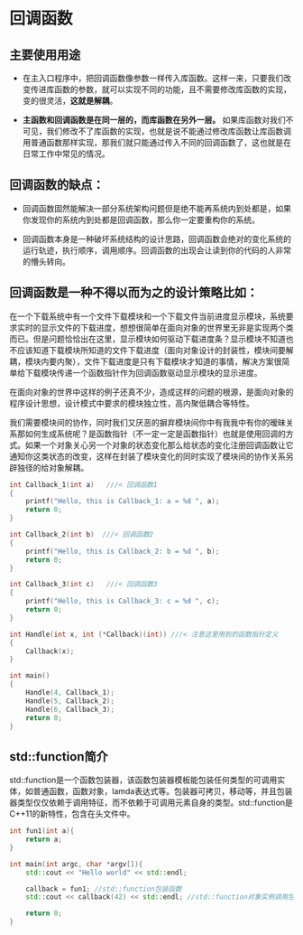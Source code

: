 # 回调函数

## 主要使用用途
* 在主入口程序中，把回调函数像参数一样传入库函数。这样一来，只要我们改变传进库函数的参数，就可以实现不同的功能，且不需要修改库函数的实现，变的很灵活，**这就是解耦**。

* **主函数和回调函数是在同一层的，而库函数在另外一层。** 如果库函数对我们不可见，我们修改不了库函数的实现，也就是说不能通过修改库函数让库函数调用普通函数那样实现，那我们就只能通过传入不同的回调函数了，这也就是在日常工作中常见的情况。

## 回调函数的缺点：
* 回调函数固然能解决一部分系统架构问题但是绝不能再系统内到处都是，如果你发现你的系统内到处都是回调函数，那么你一定要重构你的系统。

* 回调函数本身是一种破坏系统结构的设计思路，回调函数会绝对的变化系统的运行轨迹，执行顺序，调用顺序。回调函数的出现会让读到你的代码的人非常的懵头转向。

## 回调函数是一种不得以而为之的设计策略比如：
在一个下载系统中有一个文件下载模块和一个下载文件当前进度显示模块，系统要求实时的显示文件的下载进度，想想很简单在面向对象的世界里无非是实现两个类而已。但是问题恰恰出在这里，显示模块如何驱动下载进度条？显示模块不知道也不应该知道下载模块所知道的文件下载进度（面向对象设计的封装性，模块间要解耦，模块内要内聚），文件下载进度是只有下载模块才知道的事情，解决方案很简单给下载模块传递一个函数指针作为回调函数驱动显示模块的显示进度。

在面向对象的世界中这样的例子还真不少，造成这样的问题的根源，是面向对象的程序设计思想，设计模式中要求的模块独立性，高内聚低耦合等特性。

我们需要模块间的协作，同时我们又厌恶的摒弃模块间你中有我我中有你的暧昧关系那如何生成系统呢？是函数指针（不一定一定是函数指针）也就是使用回调的方式。如果一个对象关心另一个对象的状态变化那么给状态的变化注册回调函数让它通知你这类状态的改变，这样在封装了模块变化的同时实现了模块间的协作关系另辟独径的给对象解耦。



```cpp
int Callback_1(int a)   ///< 回调函数1
{
    printf("Hello, this is Callback_1: a = %d ", a);
    return 0;
}

int Callback_2(int b)  ///< 回调函数2
{
    printf("Hello, this is Callback_2: b = %d ", b);
    return 0;
}

int Callback_3(int c)   ///< 回调函数3
{
    printf("Hello, this is Callback_3: c = %d ", c);
    return 0;
}

int Handle(int x, int (*Callback)(int)) ///< 注意这里用到的函数指针定义
{
    Callback(x);
}

int main()
{
    Handle(4, Callback_1);
    Handle(5, Callback_2);
    Handle(6, Callback_3);
    return 0;
}

```

## std::function简介
std::function是一个函数包装器，该函数包装器模板能包装任何类型的可调用实体，如普通函数，函数对象，lamda表达式等。包装器可拷贝，移动等，并且包装器类型仅仅依赖于调用特征，而不依赖于可调用元素自身的类型。std::function是C++11的新特性，包含在头文件<functional>中。
    
```cpp
int fun1(int a){
    return a;
}

int main(int argc, char *argv[]){
    std::cout << "Hello world" << std::endl;

    callback = fun1; //std::function包装函数
    std::cout << callback(42) << std::endl; //std::function对象实例调用包装的调用实体

    return 0;
}
    
    
```
